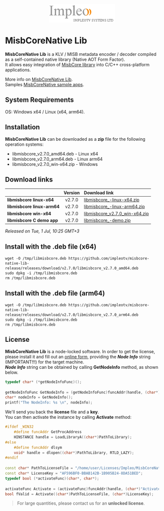 
<div align="center">
  <a >
    <img src="images/impleo_logo.png" alt="Logo" >
  </a>
</div>

# MisbCoreNative Lib

**MisbCoreNative Lib** is a KLV / MISB metadata encoder / decoder compiled as a self-contained native library (Native AOT Form Factor).  
It allows easy integration of [MisbCore library](https://www.impleotv.com/content/misbcore/help/index.html) into C/C++ cross-platform applications.  

More info on [MisbCoreNative Lib](https://www.impleotv.com/content/misbcore/help/user-guide/native-lib/).  
Samples [MisbCoreNative sample apps](https://www.impleotv.com/content/misbcore-native-samples/help/).  

## System Requirements
OS: Windows x64 / Linux (x64, arm64).

## Installation

**MisbCoreNative Lib** can be downloaded as a **zip** file for the following operation systems:  
 - libmisbcore_v2.7.0_amd64.deb    - Linux x64
 - libmisbcore_v2.7.0_arm64.deb    - Linux arm64
 - libmisbcore_v2.7.0_win-x64.zip  - Windows

## Download links

|          | Version             | Download link                                                           | 
|:---------|:-------------------:|:------------------------------------------------------------------------|
| **libmisbcore linux-x64**      |  v2.7.0 | [libmisbcore_-linux-x64.zip](https://github.com/impleotv/misbcore-native-lib-release/releases/download/v2.7.0/libmisbcore_v2.7.0_amd64.deb)   | 
| **libmisbcore linux-arm64**    |  v2.7.0 | [libmisbcore_-linux-arm64.zip](https://github.com/impleotv/misbcore-native-lib-release/releases/download/v2.7.0/libmisbcore_v2.7.0_arm64.deb)   | 
| **libmisbcore win-x64**        |  v2.7.0 | [libmisbcore_v2.7.0_win-x64.zip](https://github.com/impleotv/misbcore-native-lib-release/releases/download/v2.7.0/libmisbcore_v2.7.0_win-x64.zip) | 
| **libmisbcore C demo app**     |  v2.7.0 | [libmisbcore_-demo.zip](https://github.com/impleotv/misbcore-native-lib-release/releases/latest/download/MisbCoreNativeLib-demo.zip)   | 

*Released on Tue, 1 Jul, 10:25 GMT+3*


## Install with the .deb file (x64)

```
wget -O /tmp/libmisbcore.deb https://github.com/impleotv/misbcore-native-lib-release/releases/download/v2.7.0/libmisbcore_v2.7.0_amd64.deb  
sudo dpkg -i /tmp/libmisbcore.deb  
rm /tmp/libmisbcore.deb
```
## Install with the .deb file (arm64)

```
wget -O /tmp/libmisbcore.deb https://github.com/impleotv/misbcore-native-lib-release/releases/download/v2.7.0/libmisbcore_v2.7.0_arm64.deb 
sudo dpkg -i /tmp/libmisbcore.deb  
rm /tmp/libmisbcore.deb
```


## License

**MisbCoreNative Lib** is a node-locked software. In order to get the license, please install it and fill out an [online form](https://docs.google.com/forms/d/e/1FAIpQLSd_XW6bDsFce1G1cpds4gMQNlwNax0CvkWzcMbscxZ5rLaIbA/viewform), providing the ***Node Info*** string (IMPORTANT!!!) for the target machine.  
***Node Info*** string can be obtained by calling **GetNodeInfo** method, as shown below.

```cpp
typedef char* (*getNodeInfoFunc)();

getNodeInfoFunc GetNodeInfo = (getNodeInfoFunc)funcAddr(handle, (char*)"GetNodeInfo");
char* nodeInfo = GetNodeInfo();
printf("The NodeInfo: %s \n", nodeInfo);
```
We'll send you back the **license** file and a **key**.  
You can then activate the instance by calling **Activate** method:  

```cpp
#ifdef _WIN32
    #define funcAddr GetProcAddress
    HINSTANCE handle = LoadLibraryA((char*)PathToLibrary);
#else
    #define funcAddr dlsym
    void* handle = dlopen((char*)PathToLibrary, RTLD_LAZY);
#endif

const char* PathToLicenseFile = "/home/user/Licenses/Impleo/MisbCoreNativeLicense.lic";
const char* LicenseKey = "AF596BF0-BBAB142B-1B905B24-8DA51BED";
typedef bool (*activateFunc)(char*, char*);

activateFunc Activate = (activateFunc)funcAddr(handle, (char*)"Activate");
bool fValid = Activate((char*)PathToLicenseFile, (char*)LicenseKey);
```
> For large quantities, please contact us for an **unlocked license**.
